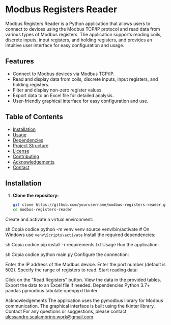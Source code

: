 # Modbus Registers Reader

Modbus Registers Reader is a Python application that allows users to connect to devices using the Modbus TCP/IP protocol and read data from various types of Modbus registers. The application supports reading coils, discrete inputs, input registers, and holding registers, and provides an intuitive user interface for easy configuration and usage.

## Features

- Connect to Modbus devices via Modbus TCP/IP.
- Read and display data from coils, discrete inputs, input registers, and holding registers.
- Filter and display non-zero register values.
- Export data to an Excel file for detailed analysis.
- User-friendly graphical interface for easy configuration and use.

## Table of Contents

- [Installation](#installation)
- [Usage](#usage)
- [Dependencies](#dependencies)
- [Project Structure](#project-structure)
- [License](#license)
- [Contributing](#contributing)
- [Acknowledgements](#acknowledgements)
- [Contact](#contact)

## Installation

1. **Clone the repository:**

   ```sh
   git clone https://github.com/yourusername/modbus-registers-reader.git
   cd modbus-registers-reader
Create and activate a virtual environment:

sh
Copia codice
python -m venv venv
source venv/bin/activate  # On Windows use `venv\Scripts\activate`
Install the required dependencies:

sh
Copia codice
pip install -r requirements.txt
Usage
Run the application:

sh
Copia codice
python main.py
Configure the connection:

Enter the IP address of the Modbus device.
Enter the port number (default is 502).
Specify the range of registers to read.
Start reading data:

Click on the "Read Registers" button.
View the data in the provided tables.
Export the data to an Excel file if needed.
Dependencies
Python 3.7+
pandas
pymodbus
tabulate
openpyxl
tkinter

Acknowledgements
The application uses the pymodbus library for Modbus communication.
The graphical interface is built using the tkinter library.
Contact
For any questions or suggestions, please contact alessandro.scalambrino.work@gmail.com.
